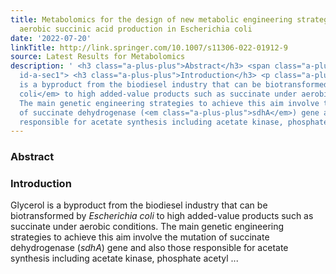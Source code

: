 ```yaml
---
title: Metabolomics for the design of new metabolic engineering strategies for improving
  aerobic succinic acid production in Escherichia coli
date: '2022-07-20'
linkTitle: http://link.springer.com/10.1007/s11306-022-01912-9
source: Latest Results for Metabolomics
description: ' <h3 class="a-plus-plus">Abstract</h3> <span class="a-plus-plus abstract-section
  id-a-sec1"> <h3 class="a-plus-plus">Introduction</h3> <p class="a-plus-plus">Glycerol
  is a byproduct from the biodiesel industry that can be biotransformed by <em class="a-plus-plus">Escherichia
  coli</em> to high added-value products such as succinate under aerobic conditions.
  The main genetic engineering strategies to achieve this aim involve the mutation
  of succinate dehydrogenase (<em class="a-plus-plus">sdhA</em>) gene and also those
  responsible for acetate synthesis including acetate kinase, phosphate acetyl  ...'
---
```

 <h3 class="a-plus-plus">Abstract</h3> <span class="a-plus-plus abstract-section id-a-sec1"> <h3 class="a-plus-plus">Introduction</h3> <p class="a-plus-plus">Glycerol is a byproduct from the biodiesel industry that can be biotransformed by <em class="a-plus-plus">Escherichia coli</em> to high added-value products such as succinate under aerobic conditions. The main genetic engineering strategies to achieve this aim involve the mutation of succinate dehydrogenase (<em class="a-plus-plus">sdhA</em>) gene and also those responsible for acetate synthesis including acetate kinase, phosphate acetyl  ...